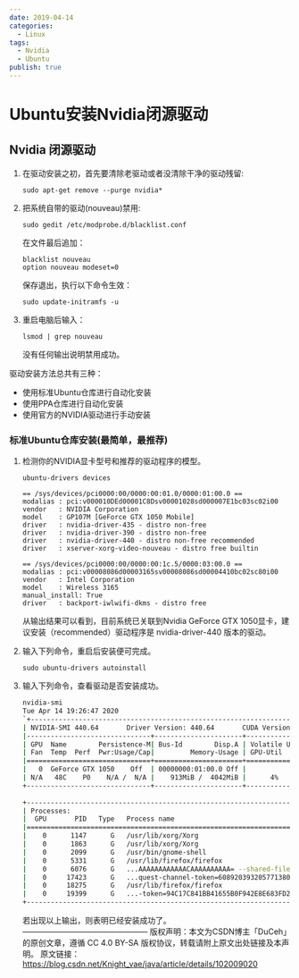 ```yaml
---
date: 2019-04-14
categories:
  - Linux
tags:
  - Nvidia
  - Ubuntu
publish: true
---
```


# Ubuntu安装Nvidia闭源驱动

## Nvidia 闭源驱动

1. 在驱动安装之初，首先要清除老驱动或者没清除干净的驱动残留:

    ```shell
    sudo apt-get remove --purge nvidia*
    ```

2. 把系统自带的驱动(nouveau)禁用:

    ```shell
    sudo gedit /etc/modprobe.d/blacklist.conf
    ```

    在文件最后追加：

    ``` textfile
    blacklist nouveau
    option nouveau modeset=0
    ```

    保存退出，执行以下命令生效：

    ```shell
    sudo update-initramfs -u
    ```

3. 重启电脑后输入：

    ```shell
    lsmod | grep nouveau
    ```

    没有任何输出说明禁用成功。


驱动安装方法总共有三种：

- 使用标准Ubuntu仓库进行自动化安装
- 使用PPA仓库进行自动化安装
- 使用官方的NVIDIA驱动进行手动安装

### 标准Ubuntu仓库安装(最简单，最推荐)

1. 检测你的NVIDIA显卡型号和推荐的驱动程序的模型。

    ```shell
    ubuntu-drivers devices

    == /sys/devices/pci0000:00/0000:00:01.0/0000:01:00.0 ==
    modalias : pci:v000010DEd00001C8Dsv00001028sd000007E1bc03sc02i00
    vendor   : NVIDIA Corporation
    model    : GP107M [GeForce GTX 1050 Mobile]
    driver   : nvidia-driver-435 - distro non-free
    driver   : nvidia-driver-390 - distro non-free
    driver   : nvidia-driver-440 - distro non-free recommended
    driver   : xserver-xorg-video-nouveau - distro free builtin

    == /sys/devices/pci0000:00/0000:00:1c.5/0000:03:00.0 ==
    modalias : pci:v00008086d00003165sv00008086sd00004410bc02sc80i00
    vendor   : Intel Corporation
    model    : Wireless 3165
    manual_install: True
    driver   : backport-iwlwifi-dkms - distro free
    ```

    从输出结果可以看到，目前系统已关联到Nvidia GeForce GTX 1050显卡，建议安装（recommended）驱动程序是 nvidia-driver-440 版本的驱动。

2. 输入下列命令，重启后安装便可完成。

    ```shell
    sudo ubuntu-drivers autoinstall
    ```

3. 输入下列命令，查看驱动是否安装成功。

    ```bash
    nvidia-smi
    Tue Apr 14 19:26:47 2020       
    `+-----------------------------------------------------------------------------+
    | NVIDIA-SMI 440.64       Driver Version: 440.64       CUDA Version: 10.2     |
    |-------------------------------+----------------------+----------------------+
    | GPU  Name        Persistence-M| Bus-Id        Disp.A | Volatile Uncorr. ECC |
    | Fan  Temp  Perf  Pwr:Usage/Cap|         Memory-Usage | GPU-Util  Compute M. |
    |===============================+======================+======================|
    |   0  GeForce GTX 1050    Off  | 00000000:01:00.0 Off |                  N/A |
    | N/A   48C    P0    N/A /  N/A |    913MiB /  4042MiB |      4%      Default |
    +-------------------------------+----------------------+----------------------+
                                                                                
    +-----------------------------------------------------------------------------+
    | Processes:                                                       GPU Memory |
    |  GPU       PID   Type   Process name                             Usage      |
    |=============================================================================|
    |    0      1147      G   /usr/lib/xorg/Xorg                            59MiB |
    |    0      1863      G   /usr/lib/xorg/Xorg                           358MiB |
    |    0      2099      G   /usr/bin/gnome-shell                         247MiB |
    |    0      5331      G   /usr/lib/firefox/firefox                      19MiB |
    |    0      6076      G   ...AAAAAAAAAAAACAAAAAAAAAA= --shared-files    36MiB |
    |    0     17423      G   ...quest-channel-token=6089203932057713800   143MiB |
    |    0     18275      G   /usr/lib/firefox/firefox                       1MiB |
    |    0     19399      G   ...-token=94C17C841BB41655B0F942E8E683FD26    34MiB |
    +-----------------------------------------------------------------------------+`
    ```

    若出现以上输出，则表明已经安装成功了。
————————————————
版权声明：本文为CSDN博主「DuCeh」的原创文章，遵循 CC 4.0 BY-SA 版权协议，转载请附上原文出处链接及本声明。
原文链接：https://blog.csdn.net/Knight_vae/java/article/details/102009020